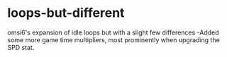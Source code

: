 # loops-but-different
omsi6's expansion of idle loops but with a slight few differences
-Added some more game time multipliers, most prominently when upgrading the SPD stat.